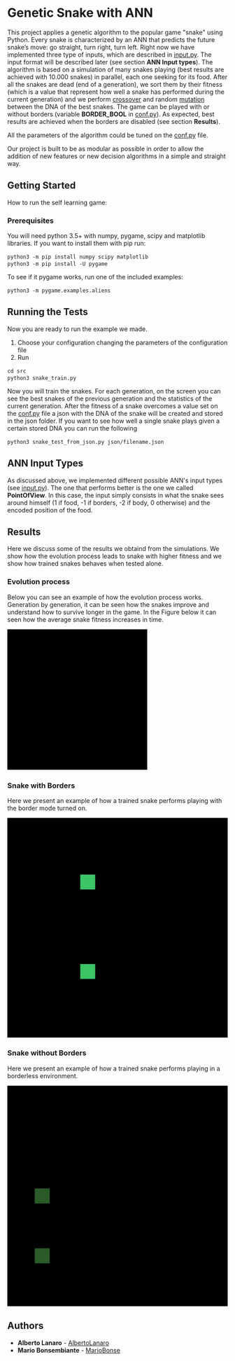 # Genetic Snake with ANN
This project applies a genetic algorithm to the popular game "snake" using Python.
Every snake is characterized by an ANN that predicts the future snake’s move: go straight, turn right, turn left.
Right now we have implemented three type of inputs, which are described in [input.py](https://github.com/AlbertoLanaro/geneticSnakeANN/blob/master/src/input.py). The input format will be described later (see section **ANN Input types**).
The algorithm is based on a simulation of many snakes playing (best results are achieved with 10.000 snakes) in parallel, each one seeking for its food.
After all the snakes are dead (end of a generation), we sort them by their fitness (which is a value that represent how well a snake has performed during the current generation) and we perform [crossover](https://en.wikipedia.org/wiki/Crossover_(genetic_algorithm)) and random [mutation](https://en.wikipedia.org/wiki/Mutation_(genetic_algorithm)) between the DNA of the best snakes.
The game can be played with or without borders (variable **BORDER_BOOL** in [conf.py](https://github.com/AlbertoLanaro/geneticSnakeANN/blob/master/src/conf.py)). As expected, best results are achieved when the borders are disabled (see section **Results**).

All the parameters of the algorithm could be tuned on the [conf.py](https://github.com/AlbertoLanaro/geneticSnakeANN/blob/master/src/conf.py) file.

Our project is built to be as modular as possible in order to allow the addition of new features or new decision algorithms in a simple and straight way.

## Getting Started

How to run the self learning game:

### Prerequisites

You will need python 3.5+ with numpy, pygame, scipy and matplotlib libraries.
If you want to install them with pip run:

```
python3 -m pip install numpy scipy matplotlib
python3 -m pip install -U pygame 
```
To see if it pygame works, run one of the included examples: 
```
python3 -m pygame.examples.aliens
```

## Running the Tests

Now you are ready to run the example we made.
1) Choose your configuration changing the parameters of the configuration file 
2) Run
```
cd src
python3 snake_train.py
```
Now you will train the snakes. For each generation, on the screen you can see the best snakes of the previous generation and the statistics of the current generation.
After the fitness of a snake overcomes a value set on the [conf.py](https://github.com/AlbertoLanaro/geneticSnakeANN/blob/master/src/conf.py) file a json with the DNA of the snake will be created and stored in the json folder. If you want to see how well a single snake plays given a certain stored DNA you can run the following
```
python3 snake_test_from_json.py json/filename.json
```

## ANN Input Types
As discussed above, we implemented different possible ANN's input types (see [input.py](https://github.com/AlbertoLanaro/geneticSnakeANN/blob/master/src/input.py)). The one that performs better is the one we called **PointOfView**. In this case, the input simply consists in what the snake sees around himself (1 if food, -1 if borders, -2 if body, 0 otherwise) and the encoded position of the food.
## Results
Here we discuss some of the results we obtaind from the simulations. We show how the evolution process leads to snake with higher fitness and we show how trained snakes behaves when tested alone.
### Evolution process
Below you can see an example of how the evolution process works. Generation by generation, it can be seen how the snakes improve and understand how to survive longer in the game. In the Figure below it can seen how the average snake fitness increases in time.

![](https://github.com/AlbertoLanaro/geneticSnakeANN/blob/lanarodev/doc/snake_evolution.gif?raw=true)

### Snake with Borders 
Here we present an example of how a trained snake performs playing with the border mode turned on.

![](https://github.com/AlbertoLanaro/geneticSnakeANN/blob/lanarodev/doc/single_border.gif?raw=true)

### Snake without Borders
Here we present an example of how a trained snake performs playing in a borderless environment.

![](https://github.com/AlbertoLanaro/geneticSnakeANN/blob/lanarodev/doc/single_no_borders.gif?raw=true)

## Authors

* **Alberto Lanaro**  - [AlbertoLanaro](https://github.com/AlbertoLanaro)
* **Mario Bonsembiante**  - [MarioBonse](https://github.com/MarioBonse)
